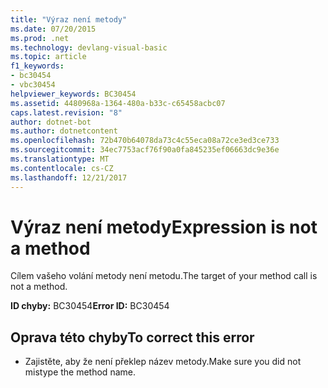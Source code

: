 ```yaml
---
title: "Výraz není metody"
ms.date: 07/20/2015
ms.prod: .net
ms.technology: devlang-visual-basic
ms.topic: article
f1_keywords:
- bc30454
- vbc30454
helpviewer_keywords: BC30454
ms.assetid: 4480968a-1364-480a-b33c-c65458acbc07
caps.latest.revision: "8"
author: dotnet-bot
ms.author: dotnetcontent
ms.openlocfilehash: 72b470b64078da73c4c55eca08a72ce3ed3ce733
ms.sourcegitcommit: 34ec7753acf76f90a0fa845235ef06663dc9e36e
ms.translationtype: MT
ms.contentlocale: cs-CZ
ms.lasthandoff: 12/21/2017
---
```

# <a name="expression-is-not-a-method"></a><span data-ttu-id="a22f7-102">Výraz není metody</span><span class="sxs-lookup"><span data-stu-id="a22f7-102">Expression is not a method</span></span>
<span data-ttu-id="a22f7-103">Cílem vašeho volání metody není metodu.</span><span class="sxs-lookup"><span data-stu-id="a22f7-103">The target of your method call is not a method.</span></span>  
  
 <span data-ttu-id="a22f7-104">**ID chyby:** BC30454</span><span class="sxs-lookup"><span data-stu-id="a22f7-104">**Error ID:** BC30454</span></span>  
  
## <a name="to-correct-this-error"></a><span data-ttu-id="a22f7-105">Oprava této chyby</span><span class="sxs-lookup"><span data-stu-id="a22f7-105">To correct this error</span></span>  
  
-   <span data-ttu-id="a22f7-106">Zajistěte, aby že není překlep název metody.</span><span class="sxs-lookup"><span data-stu-id="a22f7-106">Make sure you did not mistype the method name.</span></span>